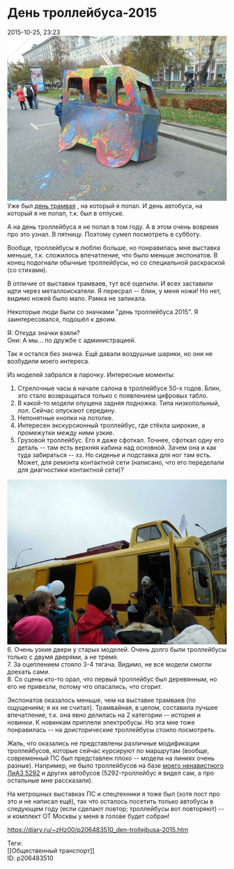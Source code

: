 День троллейбуса-2015
======================

   
 2015-10-25, 23:23   
    [![](pics/fU0cJO6l.jpg)](https://i.imgur.com/fU0cJO6.jpg)     
 Уже был  [день трамвая](Аннушка%20разлила%20своё%20масло)  , на который я попал. И день автобуса, на который я не попал, т.к. был в отпуске.   
   
 А на день троллейбуса я не попал в том году. А в этом очень вовремя про это узнал. В пятницу. Поэтому сумел посмотреть в субботу.   
   
 Вообще, троллейбусы я люблю больше, но понравилась мне выставка меньше, т.к. сложилось впечатление, что было меньше экспонатов. В конец подогнали обычные троллейбусы, но со специальной раскраской (со стихами).   
   
 В отличие от выставки трамваев, тут всё оцепили. И всех заставили идти через металлоискатели. Я пересрал -- блин, у меня ножи! Но нет, видимо ножей было мало. Рамка не запикала.   
   
 Некоторые люди были со значками "день троллейбуса 2015". Я заинтересовался, подошёл к двоим.   
   
 Я: Откуда значки взяли?   
 Они: А мы... по дружбе с администрацией.   
   
 Так я остался без значка. Ещё давали воздушные шарики, но они не возбудили моего интереса.   
   
 Из моделей забрался в парочку. Интересные моменты:   
 1. Стрелочные часы в начале салона в троллейбусе 50-х годов. Блин, это стало возвращаться только с появлением цифровых табло.   
 2. В какой-то модели опущена задняя подножка. Типа низкопольный, лол. Сейчас опускают середину.   
 3. Непонятные кнопки на потолке.   
 4. Интересен экскурсионный троллейбус, где стёкла широкие, а промежутки между ними узкие.   
 5. Грузовой троллейбус. Его я даже сфоткал. Точнее, сфоткал одну его деталь -- там есть верхняя кабина над основной. Зачем она и как туда забираться -- хз. Но сиденье и подставка для ног там есть. Может, для ремонта контактной сети (написано, что его переделали для диагностики контактной сети)?   
   
   [![](pics/YAPNOY8l.jpg)](https://i.imgur.com/YAPNOY8.jpg)     
 6. Очень узкие двери у старых моделей. Очень долго были троллейбусы только с двумя дверями, а не тремя.   
 7. За оцеплением стояло 3-4 тягача. Видимо, не все модели смогли доехать сами.   
 8. Со сцены кто-то орал, что первый троллейбус был деревянным, но его не привезли, потому что опасались, что сгорит.   
   
 Экспонатов оказалось меньше, чем на выставке трамваев (по ощущениям; я их не считал). Трамвайная, в целом, составила лучшее впечатление, т.к. она явно делилась на 2 категории -- история и новинки. К новинкам приплели электробусы. Но эта мне тоже понравилась -- на доисторические троллейбусы стоило посмотреть.   
   
 Жаль, что оказались не представлены различные модификации троллейбусов, которые сейчас курсируют по маршрутам (вообще, современный ПС был представлен плохо -- модели на линиях очень разные). Например, не было троллейбусов на базе  [моего ненавистного ЛиАЗ 5292](Untitled%20[165])  и других автобусов (5292-троллейбус я видел сам, а про остальные мне рассказали).   
   
 На метрошных выставках ПС и спецтехники я тоже был (хотя пост про это и не написал ещё), так что осталось посетить только автобусы в следующем году (если сделают повтор; троллейбусы вот повторяют) -- и комплект ОТ Москвы у меня в голове будет собран!   
    
 <https://diary.ru/~zHz00/p206483510_den-trollejbusa-2015.htm>   
   
 Теги:   
 [[Общественный транспорт]]   
 ID: p206483510